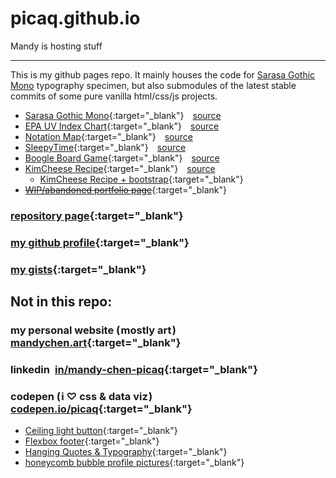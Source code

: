 # picaq.github.io
Mandy is hosting stuff

---

This is my github pages repo. It mainly houses the code for [Sarasa Gothic Mono](https://picaq.github.io/sarasa/) typography specimen, but also submodules of the latest stable commits of some pure vanilla html/css/js projects.
- [Sarasa Gothic Mono](https://picaq.github.io/sarasa/){:target="_blank"} [source](https://github.com/picaq/picaq.github.io/tree/master/sarasa)
- [EPA UV Index Chart](https://picaq.github.io/epa-uv/){:target="_blank"} [source](https://github.com/picaq/epa-uv)
- [Notation Map](https://picaq.github.io/notation-map/){:target="_blank"} [source](https://github.com/picaq/notation-map)
- [SleepyTime](https://picaq.github.io/sleepytime/){:target="_blank"} [source](https://github.com/picaq/picaq.github.io/tree/master/sleepytime)
- [Boogle Board Game](https://picaq.github.io/JS+HTML-Games/){:target="_blank"} [source](https://github.com/picaq/JS-HTML-Games)
- [KimCheese Recipe](https://picaq.github.io/kimcheese-recipe/){:target="_blank"} [source](https://github.com/picaq/recipe-page)
  - [KimCheese Recipe + bootstrap](https://picaq.github.io/kimcheese-boots/){:target="_blank"}
- ~~[WIP/abandoned portfolio page](https://picaq.github.io/portfolio/)~~{:target="_blank"}

### [repository page](https://github.com/picaq/picaq.github.io){:target="_blank"}
### [my github profile](https://github.com/picaq/){:target="_blank"}
### [my gists](https://gist.github.com/picaq){:target="_blank"}

## Not in this repo:

### my personal website ( mostly art ) [mandychen.art](https://mandychen.art){:target="_blank"}
### linkedin [in/mandy-chen-picaq](https://www.linkedin.com/in/mandy-chen-picaq/){:target="_blank"}
### codepen ( i ♡ css & data viz ) [codepen.io/picaq](https://codepen.io/picaq){:target="_blank"}
- [Ceiling light button](https://codepen.io/picaq/pen/RwmQOwZ){:target="_blank"}
- [Flexbox footer](https://codepen.io/picaq/pen/NWYObBY){:target="_blank"}
- [Hanging Quotes & Typography](https://codepen.io/picaq/pen/PorGQaR){:target="_blank"}
- [honeycomb bubble profile pictures](https://codepen.io/picaq/pen/wvLbwLe){:target="_blank"}
